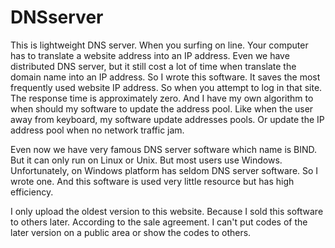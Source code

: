 # DNSserver
This is lightweight DNS server. When you surfing on line. Your computer has to translate a website address into an IP address. Even we have distributed DNS server, but it still cost a lot of time when translate the domain name into an IP address. So I wrote this software. It saves the most frequently used website IP address. So when you attempt to log in that site. The response time is approximately zero. And I have my own algorithm to when should my software to update the address pool. Like when the user away from keyboard, my software update addresses pools. Or update the IP address pool when no network traffic jam. 

Even now we have very famous DNS server software which name is BIND. But it can only run on Linux or Unix. But most users use Windows. Unfortunately, on Windows platform has seldom DNS server software. So I wrote one. And this software is used very little resource but has high efficiency.

I only upload the oldest version to this website. Because I sold this software to others later. According to the sale agreement. I can't put codes of the later version on a public area or show the codes to others.
